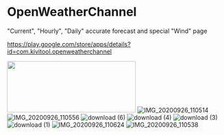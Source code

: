# OpenWeatherChannel
"Current", "Hourly", "Daily"  accurate forecast and special "Wind" page

https://play.google.com/store/apps/details?id=com.kivitool.openweatherchannel


<img src="https://user-images.githubusercontent.com/53703480/94334941-ed7b5580-ffe8-11ea-82c1-5ba8100f0a6d.jpg" style = "width:300px;height:120px;"></img>
![IMG_20200926_110514](https://user-images.githubusercontent.com/53703480/94334945-f704bd80-ffe8-11ea-9a7c-6ab0695bf2f7.jpg)
![IMG_20200926_110556](https://user-images.githubusercontent.com/53703480/94334953-0126bc00-ffe9-11ea-89df-a68d62cdd34e.jpg)
![download (6)](https://user-images.githubusercontent.com/53703480/94332482-c2900200-ffe6-11ea-9f8b-39c47c6ec3c6.png)
![download (4)](https://user-images.githubusercontent.com/53703480/94332631-c96b4480-ffe7-11ea-8bf4-c2688b1bfb14.png)
![download (3)](https://user-images.githubusercontent.com/53703480/94332633-ce2ff880-ffe7-11ea-808e-41af7659e5b4.png)
![download (1)](https://user-images.githubusercontent.com/53703480/94332636-d1c37f80-ffe7-11ea-9587-ba16d191206c.png)
![IMG_20200926_110624](https://user-images.githubusercontent.com/53703480/94334960-0be15100-ffe9-11ea-8a25-267774058c72.jpg)
![IMG_20200926_110538](https://user-images.githubusercontent.com/53703480/94334963-0d127e00-ffe9-11ea-887d-6ec899115a51.jpg)
